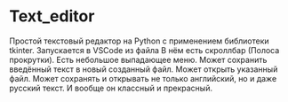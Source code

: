 # Text_editor
Простой текстовый редактор на Python с применением библиотеки tkinter.
Запускается в VSCode из файла
В нём есть скроллбар (Полоса прокрутки). Есть небольшое выпадающее меню.
Может сохранить введённый текст в новый созданный файл. Может открыть указанный файл.
Может сохранять и открывать не только английский, но и даже русский текст.
И вообще он классный и прекрасный.
